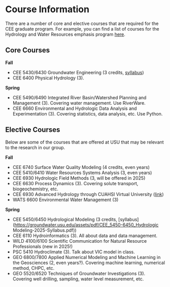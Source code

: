 # Course Information

There are a number of core and elective courses that are required for the CEE graduate program. For example, you can find a list of courses for the Hydrology and Water Resources emphasis program [here](https://engineering.usu.edu/cee/students/requirements/hydrology).

## Core Courses

**Fall**
- CEE 5430/6430 Groundwater Engineering (3 credits, [syllabus](https://groundwater.usu.edu/assets/pdf/CEE_5430_6430_Groundwater_Engineering_Syllabus_Fall.pdf))
- CEE 6400 Physical Hydrology (3).

**Spring**
- CEE 5490/6490 Integrated River Basin/Watershed Planning and Management (3). Covering water management. Use RiverWare. 
- CEE 6660 Environmental and Hydrologic Data Analysis and Experimentation (3). Covering statistics, data analysis, etc. Use Python.

## Elective Courses

Below are some of the courses that are offered at USU that may be relevant to the research in our group.

**Fall**
- CEE 6740 Surface Water Quality Modeling (4 credits, even years)
- CEE 5410/6410 Water Resources Systems Analysis (3, even years)
- CEE 6930 Hydrologic Field Methods (3, will be offered in 2025) 
- CEE 6630 Process Dynamics (3). Covering solute transport, biogeochemistry, etc.
- CEE 6930 Advanced Hydrology through CUAHSI Virtual University ([link](https://www.cuahsi.org/virtual-university))
- WATS 6600 Environmental Water Management (3)

**Spring**
- CEE 5450/6450 Hydrological Modeling (3 credits, [syllabus](https://groundwater.usu.edu/assets/pdf/CEE_5450-6450_Hydrologic Modeling-2025-Syllabus.pdf))
- CEE 6110 Hydroinformatics (3). All about data and data management.
- WILD 4100/6100 Scientific Communication for Natural Resource Professionals (new in 2025!)
- PSC 5410 Hydroclimate (3). Talk about VIC model in class.
- GEO 6800/7800 Applied Numerical Modeling and Machine Learning in the Geosciences (2, even years?). Covering machine learning, numerical method, CHPC, etc.
- GEO 5520/6520	Techniques of Groundwater Investigations (3). Covering well drilling, sampling, water level measurement, etc.